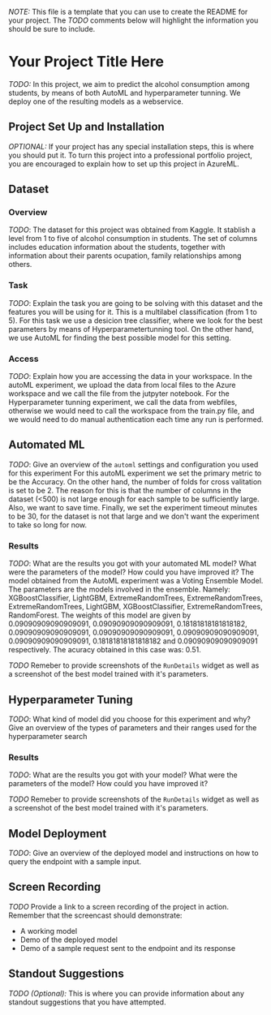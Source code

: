 *NOTE:* This file is a template that you can use to create the README for your project. The *TODO* comments below will highlight the information you should be sure to include.

# Your Project Title Here

*TODO:* In this project, we aim to predict the alcohol consumption among students, by means of both AutoML and hyperparameter tunning. We deploy one of the resulting models as a webservice. 

## Project Set Up and Installation
*OPTIONAL:* If your project has any special installation steps, this is where you should put it. To turn this project into a professional portfolio project, you are encouraged to explain how to set up this project in AzureML.

## Dataset

### Overview
*TODO*: The dataset for this project was obtained from Kaggle. It stablish a level from 1 to five of alcohol consumption in students. The set of columns includes education information about the students, together with information about their parents ocupation, family relationships among others. 

### Task
*TODO*: Explain the task you are going to be solving with this dataset and the features you will be using for it.
This is a multilabel classification (from 1 to 5). For this task we use a desicion tree classifier, where we look for the best parameters by means of Hyperparametertunning tool. On the other hand, we use AutoML for finding the best possible model for this setting.

### Access
*TODO*: Explain how you are accessing the data in your workspace.
In the autoML experiment, we upload the data from local files to the Azure workspace and we call the file from the jutpyter notebook. For the Hyperparameter tunning experiment, we call the data from webfiles, otherwise we would need to call the workspace from the train.py file, and we would need to do manual authentication each time any run is performed.

## Automated ML
*TODO*: Give an overview of the `automl` settings and configuration you used for this experiment
For this autoML experiment we set the primary metric to be the Accuracy. On the other hand, the number of folds for cross valitation is set to be 2. The reason for this is that the number of columns in the dataset (<500) is not large enough for each sample to be sufficiently large. Also, we want to save time. Finally, we set the experiment timeout minutes to be 30, for the dataset is not that large and we don't want the experiment to take so long for now.  

### Results
*TODO*: What are the results you got with your automated ML model? What were the parameters of the model? How could you have improved it?
The model obtained from the AutoML experiment was a Voting Ensemble Model. The parameters are the models involved in the ensemble. Namely: XGBoostClassifier, LightGBM, ExtremeRandomTrees, ExtremeRandomTrees, ExtremeRandomTrees, LightGBM, XGBoostClassifier, ExtremeRandomTrees, RandomForest. The weights of this model are given by 0.09090909090909091, 0.09090909090909091, 0.18181818181818182, 0.09090909090909091, 0.09090909090909091, 0.09090909090909091, 0.09090909090909091, 0.18181818181818182 and 0.09090909090909091 respectively. The acuracy obtained in this case was: 0.51.

*TODO* Remeber to provide screenshots of the `RunDetails` widget as well as a screenshot of the best model trained with it's parameters.

## Hyperparameter Tuning
*TODO*: What kind of model did you choose for this experiment and why? Give an overview of the types of parameters and their ranges used for the hyperparameter search


### Results
*TODO*: What are the results you got with your model? What were the parameters of the model? How could you have improved it?

*TODO* Remeber to provide screenshots of the `RunDetails` widget as well as a screenshot of the best model trained with it's parameters.

## Model Deployment
*TODO*: Give an overview of the deployed model and instructions on how to query the endpoint with a sample input.

## Screen Recording
*TODO* Provide a link to a screen recording of the project in action. Remember that the screencast should demonstrate:
- A working model
- Demo of the deployed  model
- Demo of a sample request sent to the endpoint and its response

## Standout Suggestions
*TODO (Optional):* This is where you can provide information about any standout suggestions that you have attempted.
